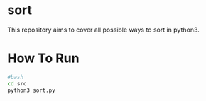 # sort
This repository aims to cover all possible ways to sort in python3. 


# How To Run 
```sh
#bash
cd src
python3 sort.py
```